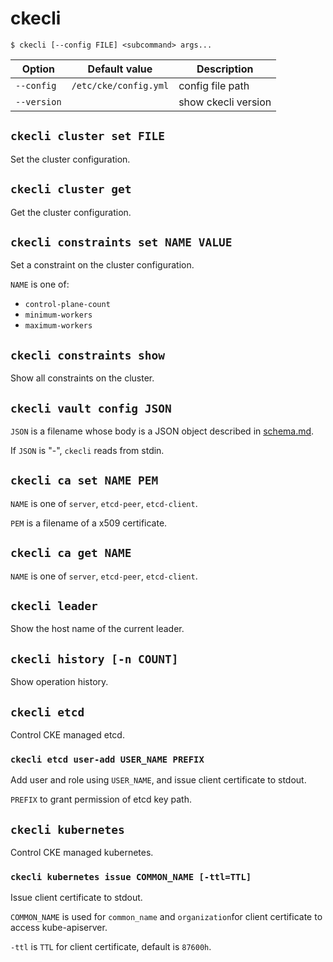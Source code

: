 ckecli
======

```console
$ ckecli [--config FILE] <subcommand> args...
```

Option      | Default value         | Description
----------  | --------------------- | -----------
`--config`  | `/etc/cke/config.yml` | config file path
`--version` |                       | show ckecli version

`ckecli cluster set FILE`
-------------------------

Set the cluster configuration.

`ckecli cluster get`
--------------------

Get the cluster configuration.

`ckecli constraints set NAME VALUE`
-----------------------------------

Set a constraint on the cluster configuration.

`NAME` is one of:

- `control-plane-count`
- `minimum-workers`
- `maximum-workers`

`ckecli constraints show`
-------------------------

Show all constraints on the cluster.

`ckecli vault config JSON`
--------------------------

`JSON` is a filename whose body is a JSON object described in [schema.md](schema.md#vault).

If `JSON` is "-", `ckecli` reads from stdin.

`ckecli ca set NAME PEM`
------------------------

`NAME` is one of `server`, `etcd-peer`, `etcd-client`.

`PEM` is a filename of a x509 certificate.

`ckecli ca get NAME`
--------------------

`NAME` is one of `server`, `etcd-peer`, `etcd-client`.

`ckecli leader`
-------------------------

Show the host name of the current leader.

`ckecli history [-n COUNT]`
---------------------------

Show operation history.

`ckecli etcd`
-------------

Control CKE managed etcd.

### `ckecli etcd user-add USER_NAME PREFIX`

Add user and role using `USER_NAME`, and issue client certificate to stdout.

`PREFIX` to grant permission of etcd key path.

`ckecli kubernetes`
-------------------

Control CKE managed kubernetes.

### `ckecli kubernetes issue COMMON_NAME [-ttl=TTL]`

Issue client certificate to stdout.

`COMMON_NAME` is used for `common_name` and `organization`for client certificate to access kube-apiserver.

`-ttl` is `TTL` for client certificate, default is `87600h`.
